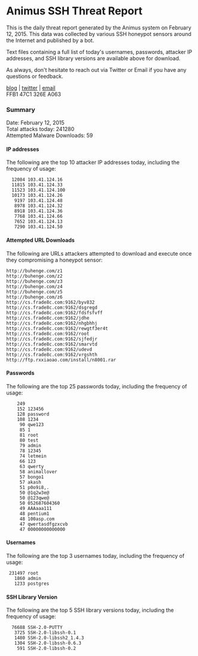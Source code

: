 # Animus SSH Threat Report

This is the daily threat report generated by the Animus system on February 12, 2015. This data was collected by various SSH honeypot sensors around the Internet and published by a bot.  

Text files containing a full list of today's usernames, passwords, attacker IP addresses, and SSH library versions are available above for download.  

As always, don't hesitate to reach out via Twitter or Email if you have any questions or feedback.  

[blog](http://morris.guru) | [twitter](https://twitter.com/andrew___morris) | [email](mailto:andrew@morris.guru)  
FFB1 47C1 326E A063  

### Summary

Date: February 12, 2015  
Total attacks today: 241280  
Attempted Malware Downloads: 59 

#### IP addresses
The following are the top 10 attacker IP addresses today, including the frequency of usage:
```
  12084 103.41.124.16
  11815 103.41.124.33
  11523 103.41.124.100
  10173 103.41.124.26
   9197 103.41.124.48
   8978 103.41.124.32
   8918 103.41.124.36
   7768 103.41.124.66
   7652 103.41.124.13
   7290 103.41.124.50
```

#### Attempted URL Downloads
The following are URLs attackers attempted to download and execute once they compromising a honeypot sensor:
```
http://buhenge.com/z1
http://buhenge.com/z2
http://buhenge.com/z3
http://buhenge.com/z4
http://buhenge.com/z5
http://buhenge.com/z6
http://cs.frade8c.com:9162/byv832
http://cs.frade8c.com:9162/dsgregd
http://cs.frade8c.com:9162/fdsfsfvff
http://cs.frade8c.com:9162/jdhe
http://cs.frade8c.com:9162/nhgbhhj
http://cs.frade8c.com:9162/rewgtf3er4t
http://cs.frade8c.com:9162/root
http://cs.frade8c.com:9162/sjfedjr
http://cs.frade8c.com:9162/smarvtd
http://cs.frade8c.com:9162/udevd
http://cs.frade8c.com:9162/vrgshth
http://ftp.rxxiaoao.com/install/n8001.rar
```

#### Passwords
The following are the top 25 passwords today, including the frequency of usage:
```
    249 
    152 123456
    128 password
    108 1234
     90 qwe123
     85 1
     81 root
     80 test
     79 admin
     78 12345
     74 letmein
     66 123
     63 qwerty
     58 animallover
     57 bongo1
     57 akash
     51 p0o9i8,.
     50 @1q2w3e@
     50 @123qwe@
     50 052687604360
     49 AAAaaa111
     48 pentium1
     48 100asp.com
     47 qwertasdfgzxcvb
     47 00000000000000
```

#### Usernames
The following are the top 3 usernames today, including the frequency of usage:
```
 231497 root
   1860 admin
   1233 postgres
```

#### SSH Library Version
The following are the top 5 SSH library versions today, including the frequency of usage:
```
  76688 SSH-2.0-PUTTY
   3725 SSH-2.0-libssh-0.1
   1480 SSH-2.0-libssh2_1.4.3
   1304 SSH-2.0-libssh-0.6.3
    591 SSH-2.0-libssh-0.2
```
